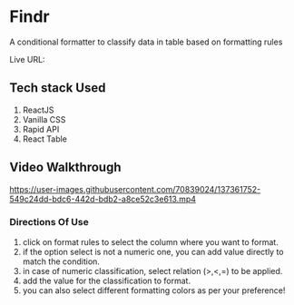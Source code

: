 # Findr

A conditional formatter to classify data in table based on formatting rules

Live URL:

## Tech stack Used

1. ReactJS
1. Vanilla CSS
1. Rapid API
1. React Table

## Video Walkthrough

https://user-images.githubusercontent.com/70839024/137361752-549c24dd-bdc6-442d-bdb2-a8ce52c3e613.mp4

### Directions Of Use

1. click on format rules to select the column where you want to format.
1. if the option select is not a numeric one, you can add value directly to match the condition.
1. in case of numeric classification, select relation (>,<,=) to be applied.
1. add the value for the classification to format.
1. you can also select different formatting colors as per your preference!
